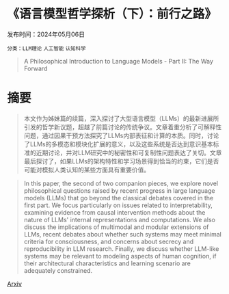 # 《语言模型哲学探析（下）：前行之路》

发布时间：2024年05月06日

`分类：LLM理论` `人工智能` `认知科学`

> A Philosophical Introduction to Language Models - Part II: The Way Forward

# 摘要

> 本文作为姊妹篇的续篇，深入探讨了大型语言模型（LLMs）的最新进展所引发的哲学新议题，超越了前篇讨论的传统争议。文章着重分析了可解释性问题，通过因果干预方法探究了LLMs内部表征和计算的本质。同时，讨论了LLMs的多模态和模块化扩展的意义，以及这些系统是否达到意识基本标准的近期讨论，并对LLM研究中的秘密性和可复制性问题表达了关切。文章最后探讨了，如果LLMs的架构特性和学习场景得到恰当的约束，它们是否可能对模拟人类认知的某些方面具有重要价值。

> In this paper, the second of two companion pieces, we explore novel philosophical questions raised by recent progress in large language models (LLMs) that go beyond the classical debates covered in the first part. We focus particularly on issues related to interpretability, examining evidence from causal intervention methods about the nature of LLMs' internal representations and computations. We also discuss the implications of multimodal and modular extensions of LLMs, recent debates about whether such systems may meet minimal criteria for consciousness, and concerns about secrecy and reproducibility in LLM research. Finally, we discuss whether LLM-like systems may be relevant to modeling aspects of human cognition, if their architectural characteristics and learning scenario are adequately constrained.

[Arxiv](https://arxiv.org/abs/2405.03207)